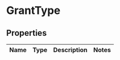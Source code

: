 

# GrantType


## Properties

| Name | Type | Description | Notes |
|------------ | ------------- | ------------- | -------------|



